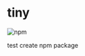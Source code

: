 # tiny

![npm](https://img.shields.io/npm/v/@tarisa/tiny?color=red&logo=npm)

test create npm package
